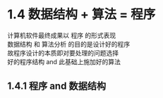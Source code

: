 # 1.4 数据结构 + 算法 = 程序

计算机软件最终成果以 程序 的形式表现  
数据结构 和 算法分析 的目的是设计好的程序  
故程序设计的本质即对要处理的问题选择  
好的程序结构 and 此基础上施加好的算法  

## 1.4.1 程序 and 数据结构
